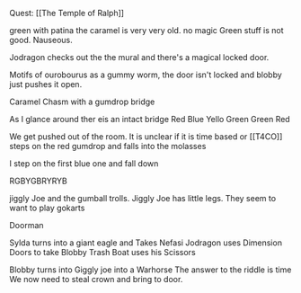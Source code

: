 Quest: [[The Temple of Ralph]]

green with patina the caramel is very very old. no magic
Green stuff is not good.  Nauseous.


Jodragon checks out the the mural and there's a magical locked door.

Motifs of ourobourus as a gummy worm, the door isn't locked and blobby just pushes it open.

Caramel Chasm with a gumdrop bridge

As I glance around ther eis an intact bridge
Red Blue Yello Green Green Red

We get pushed out of the room.  It is unclear if it is time based or 
[[T4CO]] steps on the red gumdrop and falls into the molasses 

I step on the first blue one and fall down

RGBYGBRYRYB

jiggly Joe and the gumball trolls.  Jiggly Joe has little legs.  They seem to want to play gokarts

Doorman



Sylda turns into a giant eagle and Takes Nefasi
Jodragon uses Dimension Doors to take Blobby
Trash Boat uses his Scissors

Blobby turns into Giggly joe into a Warhorse
The answer to the riddle is time
We now need to steal crown and bring to door.


